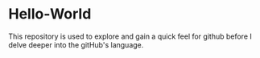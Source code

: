 # Hello-World
This repository is used to explore and gain a quick feel for github before I delve deeper into the gitHub's language.
